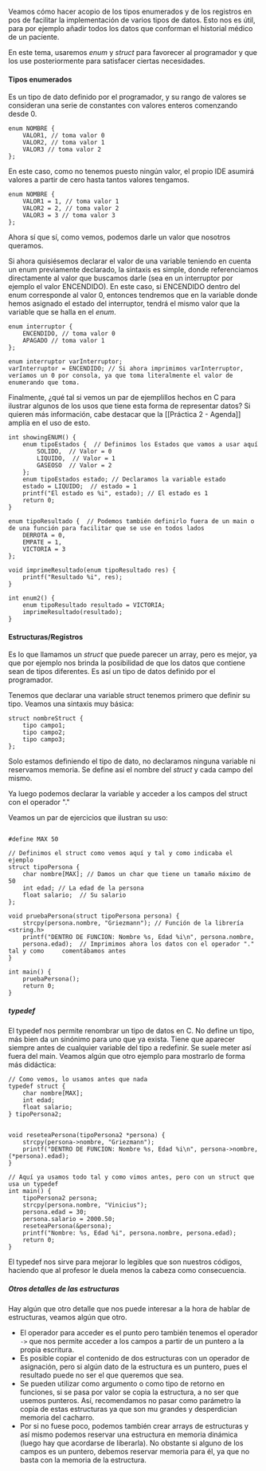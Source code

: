 Veamos cómo hacer acopio de los tipos enumerados y de los registros en pos de facilitar la implementación de varios tipos de datos. Esto nos es útil, para por ejemplo añadir todos los datos que conforman el historial médico de un paciente.

En este tema, usaremos *enum* y *struct* para favorecer al programador y que los use posteriormente para satisfacer ciertas necesidades.

#### Tipos enumerados

Es un tipo de dato definido por el programador, y su rango de valores se consideran una serie de constantes con valores enteros comenzando desde 0.

```
enum NOMBRE { 
	VALOR1, // toma valor 0 
	VALOR2, // toma valor 1 
	VALOR3 // toma valor 2 
};
```

En este caso, como no tenemos puesto ningún valor, el propio IDE asumirá valores a partir de cero hasta tantos valores tengamos.

```
enum NOMBRE { 
	VALOR1 = 1, // toma valor 1 
	VALOR2 = 2, // toma valor 2 
	VALOR3 = 3 // toma valor 3 
};
```

Ahora sí que sí, como vemos, podemos darle un valor que nosotros queramos. 

Si ahora quisiésemos declarar el valor de una variable teniendo en cuenta un enum previamente declarado, la sintaxis es simple, donde referenciamos directamente al valor que buscamos darle (sea en un interruptor por ejemplo el valor ENCENDIDO). En este caso, si ENCENDIDO dentro del enum corresponde al valor 0, entonces tendremos que en la variable donde hemos asignado el estado del interruptor, tendrá el mismo valor que la variable que se halla en el *enum*.

```
enum interruptor { 
	ENCENDIDO, // toma valor 0 
	APAGADO // toma valor 1 
}; 

enum interruptor varInterruptor; 
varInterruptor = ENCENDIDO; // Si ahora imprimimos varInterruptor, veríamos un 0 por consola, ya que toma literalmente el valor de enumerando que toma.
```

Finalmente, ¿qué tal si vemos un par de ejemplillos hechos en C para ilustrar algunos de los usos que tiene esta forma de representar datos? Si quieren más información, cabe destacar que la [[Práctica 2 - Agenda]] amplía en el uso de esto.

```
int showingENUM() {  
    enum tipoEstados {  // Definimos los Estados que vamos a usar aquí
        SOLIDO,  // Valor = 0
        LIQUIDO,  // Valor = 1
        GASEOSO  // Valor = 2
    };  
    enum tipoEstados estado; // Declaramos la variable estado  
    estado = LIQUIDO;  // estado = 1
    printf("El estado es %i", estado); // El estado es 1 
    return 0;  
}  
  
enum tipoResultado {  // Podemos también definirlo fuera de un main o de una función para facilitar que se use en todos lados
    DERROTA = 0,  
    EMPATE = 1,  
    VICTORIA = 3  
};  

void imprimeResultado(enum tipoResultado res) {  
    printf("Resultado %i", res);  
}  
  
int enum2() {  
    enum tipoResultado resultado = VICTORIA;  
    imprimeResultado(resultado);  
}
```


#### Estructuras/Registros

Es lo que llamamos un *struct* que puede parecer un array, pero es mejor, ya que por ejemplo nos brinda la posibilidad de que los datos que contiene sean de tipos diferentes. Es así un tipo de datos definido por el programador. 

Tenemos que declarar una variable struct tenemos primero que definir su tipo. Veamos una sintaxis muy básica:

```
struct nombreStruct { 
	tipo campo1; 
	tipo campo2; 
	tipo campo3; 
};
```

Solo estamos definiendo el tipo de dato, no declaramos ninguna variable ni reservamos memoria. Se define así el nombre del *struct* y cada campo del mismo. 

Ya luego podemos declarar la variable y acceder a los campos del struct con el operador "."

Veamos un par de ejercicios que ilustran su uso:

```
  
#define MAX 50  

// Definimos el struct como vemos aquí y tal y como indicaba el ejemplo
struct tipoPersona {  
    char nombre[MAX]; // Damos un char que tiene un tamaño máximo de 50
    int edad; // La edad de la persona
    float salario;  // Su salario
};  
  
void pruebaPersona(struct tipoPersona persona) {  
    strcpy(persona.nombre, "Griezmann"); // Función de la librería <string.h>  
    printf("DENTRO DE FUNCION: Nombre %s, Edad %i\n", persona.nombre, 
    persona.edad);  // Imprimimos ahora los datos con el operador "." tal y como     comentábamos antes
}  

int main() {
	pruebaPersona();
	return 0;
}
```
##### typedef

El typedef nos permite renombrar un tipo de datos en C. No define un tipo, más bien da un sinónimo para uno que ya exista. Tiene que aparecer siempre antes de cualquier variable del tipo a redefinir. Se suele meter así fuera del main. Veamos algún que otro ejemplo para mostrarlo de forma más didáctica:

```
// Como vemos, lo usamos antes que nada
typedef struct {  
    char nombre[MAX];  
    int edad;  
    float salario;  
} tipoPersona2;  


void reseteaPersona(tipoPersona2 *persona) {  
    strcpy(persona->nombre, "Griezmann");  
	printf("DENTRO DE FUNCION: Nombre %s, Edad %i\n", persona->nombre,               (*persona).edad);  
}  

// Aquí ya usamos todo tal y como vimos antes, pero con un struct que usa un typedef
int main() {  
    tipoPersona2 persona;  
    strcpy(persona.nombre, "Vinicius");  
    persona.edad = 30;  
    persona.salario = 2000.50;  
    reseteaPersona(&persona);  
    printf("Nombre: %s, Edad %i", persona.nombre, persona.edad);  
    return 0;  
}
```

El typedef nos sirve para mejorar lo legibles que son nuestros códigos, haciendo que al profesor le duela menos la cabeza como consecuencia.

##### Otros detalles de las estructuras

Hay algún que otro detalle que nos puede interesar a la hora de hablar de estructuras, veamos algún que otro. 

- El operador para acceder es el punto pero también tenemos el operador `->` que nos permite acceder a los campos a partir de un puntero a la propia escritura. 
- Es posible copiar el contenido de dos estructuras con un operador de asignación, pero si algún dato de la estructura es un puntero, pues el resultado puede no ser el que queremos que sea.
- Se pueden utilizar como argumento o como tipo de retorno en funciones, si se pasa por valor se copia la estructura, a no ser que usemos punteros. Así, recomendamos no pasar como parámetro la copia de estas estructuras ya que son mu grandes y desperdician memoria del cacharro.
- Por si no fuese poco, podemos también crear arrays de estructuras y así mismo podemos reservar una estructura en memoria dinámica (luego hay que acordarse de liberarla). No obstante si alguno de los campos es un puntero, debemos reservar memoria para él, ya que no basta con la memoria de la estructura. 